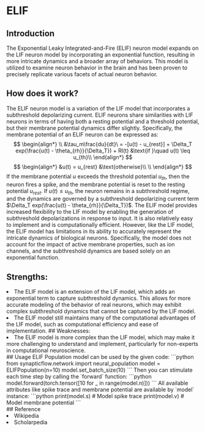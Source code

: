 <script src=’https://cdnjs.cloudflare.com/ajax/libs/mathjax/2.7.4/MathJax.js?config=default’></script>
# ELIF
## Introduction
The Exponential Leaky Integrated-and-Fire (ELIF) neuron model expands on the LIF neuron model by incorporating an exponential function, resulting in more intricate dynamics and a broader array of behaviors. This model is utilized to examine neuron behavior in the brain and has been proven to precisely replicate various facets of actual neuron behavior.
<br>
## How does it work?
The ELIF neuron model is a variation of the LIF model that incorporates a subthreshold depolarizing current. ELIF neurons share similarities with LIF neurons in terms of having both a resting potential and a threshold potential, but their membrane potential dynamics differ slightly. Specifically, the membrane potential of an ELIF neuron can be expressed as:
$$
\begin{align*}
\\
&\tau_m\frac{du}{dt}\ = -[u(t) - u_{rest}] + \Delta_T exp(\frac{u(t) - \theta_{rh}}{\Delta_T}) + RI(t) &\text{if }\quad u(t) \leq u_{th}\\
\end{align*}
$$
$$
\begin{align*}
&u(t) = u_{rest} &\text{otherwise}\\
\\
\end{align*}
$$
If the membrane potential $u$ exceeds the threshold potential $u_{th}$, then the neuron fires a spike, and the membrane potential is reset to the resting potential $u_{rest}$. If $u(t) \leq u_{th}$, the neuron remains in a subthreshold regime, and the dynamics are governed by a subthreshold depolarizing current term $\Delta_T exp(\frac{u(t) - \theta_{rh}}{\Delta_T})$.
The ELIF model provides increased flexibility to the LIF model by enabling the generation of subthreshold depolarizations in response to input. It is also relatively easy to implement and is computationally efficient. However, like the LIF model, the ELIF model has limitations in its ability to accurately represent the intricate dynamics of biological neurons. Specifically, the model does not account for the impact of active membrane properties, such as ion channels, and the subthreshold dynamics are based solely on an exponential function.
<br>
## Strengths:
<li>The ELIF model is an extension of the LIF model, which adds an exponential term to capture subthreshold dynamics. This allows for more accurate modeling of the behavior of real neurons, which may exhibit complex subthreshold dynamics that cannot be captured by the LIF model.
<li>The ELIF model still maintains many of the computational advantages of the LIF model, such as computational efficiency and ease of implementation.
## Weaknesses:
<li>The ELIF model is more complex than the LIF model, which may make it more challenging to understand and implement, particularly for non-experts in computational neuroscience.
<br>
## Usage
ELIF Population model can be used by the given code:
```python
from synapticflow.network import neural_population
model = ELIFPopulation(n=10)
model.set_batch_size(10)
```
Then you can stimulate each time step by calling the `forward` function:
```python
model.forward(torch.tensor([10 for _ in range(model.n)]))
```
All available attributes like spike trace and membrane potential are available by `model` instance:
```python
print(model.s) # Model spike trace
print(model.v) # Model membrane potential
```
<br>
## Reference
<li> Wikipedia
<li> Scholarpedia
